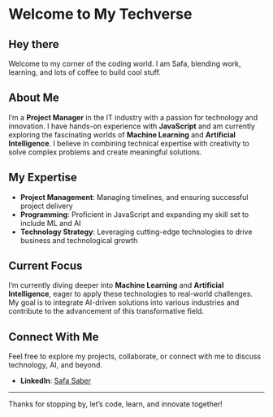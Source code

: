 # Welcome to My Techverse

## Hey there

Welcome to my corner of the coding world. I am Safa, blending work, learning,
and lots of coffee to build cool stuff. 

## About Me

I’m a **Project Manager** in the IT industry with a passion for technology and
innovation. I have hands-on experience with **JavaScript** and am currently
exploring the fascinating worlds of **Machine Learning** and **Artificial
Intelligence**. I believe in combining technical expertise with creativity
to solve complex problems and create meaningful solutions.

## My Expertise

- **Project Management**: Managing timelines, and ensuring
  successful project delivery
- **Programming**: Proficient in JavaScript and expanding my skill set to include
  ML and AI
- **Technology Strategy**: Leveraging cutting-edge technologies to drive business
  and technological growth

## Current Focus

I’m currently diving deeper into **Machine Learning** and **Artificial
Intelligence**, eager to apply these technologies to real-world challenges. My
goal is to integrate AI-driven solutions into various industries and contribute
to the advancement of this transformative field.

## Connect With Me

Feel free to explore my projects, collaborate, or connect with me to discuss
technology, AI, and beyond.

- **LinkedIn**: [Safa Saber](https://www.linkedin.com/in/safa-saber-b8847023a/)

---

Thanks for stopping by, let’s code, learn, and innovate together!
